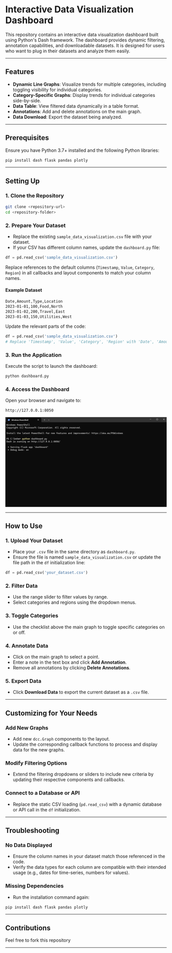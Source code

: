 # Interactive Data Visualization Dashboard

This repository contains an interactive data visualization dashboard built using Python's Dash framework. The dashboard provides dynamic filtering, annotation capabilities, and downloadable datasets. It is designed for users who want to plug in their datasets and analyze them easily.

---

## Features

- **Dynamic Line Graphs**: Visualize trends for multiple categories, including toggling visibility for individual categories.
- **Category-Specific Graphs**: Display trends for individual categories side-by-side.
- **Data Table**: View filtered data dynamically in a table format.
- **Annotations**: Add and delete annotations on the main graph.
- **Data Download**: Export the dataset being analyzed.

---

## Prerequisites

Ensure you have Python 3.7+ installed and the following Python libraries:

```bash
pip install dash flask pandas plotly
```

---

## Setting Up

### 1. Clone the Repository

```bash
git clone <repository-url>
cd <repository-folder>
```

### 2. Prepare Your Dataset

- Replace the existing `sample_data_visualization.csv` file with your dataset.
- If your CSV has different column names, update the `dashboard.py` file:

```python
df = pd.read_csv('sample_data_visualization.csv')
```

Replace references to the default columns (`Timestamp`, `Value`, `Category`, `Region`) in all callbacks and layout components to match your column names.

#### Example Dataset

```csv
Date,Amount,Type,Location
2023-01-01,100,Food,North
2023-01-02,200,Travel,East
2023-01-03,150,Utilities,West
```

Update the relevant parts of the code:

```python
df = pd.read_csv('sample_data_visualization.csv')
# Replace 'Timestamp', 'Value', 'Category', 'Region' with 'Date', 'Amount', 'Type', 'Location'
```

### 3. Run the Application

Execute the script to launch the dashboard:

```bash
python dashboard.py
```

### 4. Access the Dashboard

Open your browser and navigate to:

```text
http://127.0.0.1:8050
```

![Dashboard Screenshot](Executing_Script.png)


---

## How to Use

### 1. Upload Your Dataset

- Place your `.csv` file in the same directory as `dashboard.py`.
- Ensure the file is named `sample_data_visualization.csv` or update the file path in the `df` initialization line:

```python
df = pd.read_csv('your_dataset.csv')
```

### 2. Filter Data

- Use the range slider to filter values by range.
- Select categories and regions using the dropdown menus.

### 3. Toggle Categories

- Use the checklist above the main graph to toggle specific categories on or off.

### 4. Annotate Data

- Click on the main graph to select a point.
- Enter a note in the text box and click **Add Annotation**.
- Remove all annotations by clicking **Delete Annotations**.

### 5. Export Data

- Click **Download Data** to export the current dataset as a `.csv` file.

---

## Customizing for Your Needs

### Add New Graphs

- Add new `dcc.Graph` components to the layout.
- Update the corresponding callback functions to process and display data for the new graphs.

### Modify Filtering Options

- Extend the filtering dropdowns or sliders to include new criteria by updating their respective components and callbacks.

### Connect to a Database or API

- Replace the static CSV loading (`pd.read_csv`) with a dynamic database or API call in the `df` initialization.

---

## Troubleshooting

### No Data Displayed

- Ensure the column names in your dataset match those referenced in the code.
- Verify the data types for each column are compatible with their intended usage (e.g., dates for time-series, numbers for values).

### Missing Dependencies

- Run the installation command again:

```bash
pip install dash flask pandas plotly
```

---

## Contributions

Feel free to fork this repository

---

